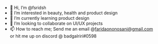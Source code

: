 - 👋 Hi, I’m @fsridsh
- 👀 I’m interested in beauty, health and product design 
- 🌱 I’m currently learning product design
- 💞️ I’m looking to collaborate on UI/UX projects
- 📫 How to reach me;
 Send me an email @faridaononosani@gmail.com or hit me up on discord @ badgalriri#0598

<!---
fsridsh/fsridsh is a ✨ special ✨ repository because its `README.md` (this file) appears on your GitHub profile.
You can click the Preview link to take a look at your changes.
--->
